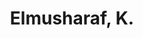 ---
# Display name
title: Elmusharaf, K.

# Is this the primary user of the site?
superuser: false

# Highlight the author in author lists? (true/false)
highlight_name: false
---